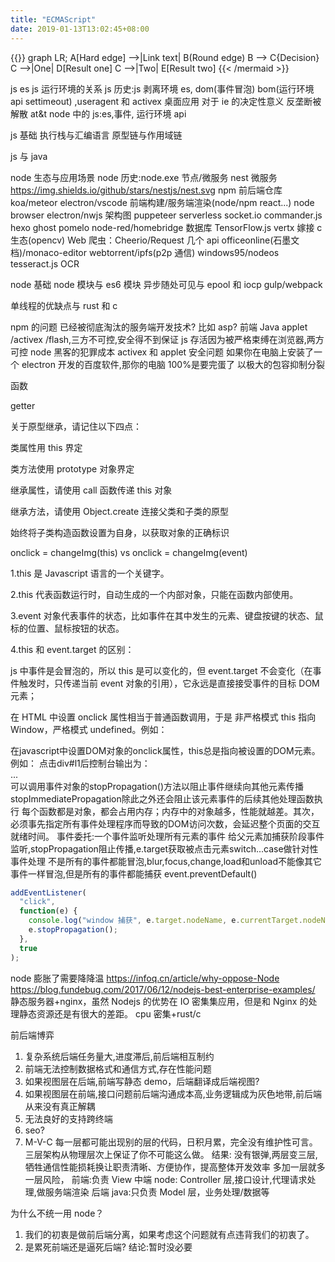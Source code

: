 ```yaml
---
title: "ECMAScript"
date: 2019-01-13T13:02:45+08:00
---
```


{{<mermaid align="left">}}
graph LR;
A[Hard edge] -->|Link text| B(Round edge)
B --> C{Decision}
C -->|One| D[Result one]
C -->|Two| E[Result two]
{{< /mermaid >}}

js es js 运行环境的关系
js 历史:js 剥离环境 es, dom(事件冒泡) bom(运行环境 api settimeout) ,useragent 和 activex 桌面应用 对于 ie 的决定性意义
反垄断被解散 at&t
node 中的 js:es,事件, 运行环境 api

js 基础
执行栈与汇编语言
原型链与作用域链

js 与 java

node 生态与应用场景
node 历史:node.exe 节点/微服务
nest 微服务 https://img.shields.io/github/stars/nestjs/nest.svg
npm 前后端仓库
koa/meteor electron/vscode 前端构建/服务端渲染(node/npm react...) node browser electron/nwjs 架构图
puppeteer
serverless
socket.io
commander.js
hexo
ghost
pomelo
node-red/homebridge
数据库
TensorFlow.js
vertx
嫁接 c 生态(opencv)
Web 爬虫：Cheerio/Request
几个 api
officeonline(石墨文档)/monaco-editor
webtorrent/ipfs(p2p 通信)
windows95/nodeos
tesseract.js OCR

node 基础
node 模块与 es6 模块
异步随处可见与 epool 和 iocp
gulp/webpack

单线程的优缺点与 rust 和 c

npm 的问题
已经被彻底淘汰的服务端开发技术?
比如 asp?
前端
Java applet /activex /flash,三方不可控,安全得不到保证
js 存活因为被严格束缚在浏览器,两方可控
node 黑客的犯罪成本
activex 和 applet 安全问题
如果你在电脑上安装了一个 electron 开发的百度软件,那你的电脑 100%是要完蛋了
以极大的包容抑制分裂

函数

getter

关于原型继承，请记住以下四点：

类属性用 this 界定

类方法使用 prototype 对象界定

继承属性，请使用 call 函数传递 this 对象

继承方法，请使用 Object.create 连接父类和子类的原型

始终将子类构造函数设置为自身，以获取对象的正确标识

onclick = changeImg(this) vs onclick = changeImg(event)

1.this 是 Javascript 语言的一个关键字。

2.this 代表函数运行时，自动生成的一个内部对象，只能在函数内部使用。

3.event 对象代表事件的状态，比如事件在其中发生的元素、键盘按键的状态、鼠标的位置、鼠标按钮的状态。

4.this 和 event.target 的区别：

js 中事件是会冒泡的，所以 this 是可以变化的，但 event.target 不会变化（在事件触发时，只传递当前 event 对象的引用），它永远是直接接受事件的目标 DOM 元素；

在 HTML 中设置 onclick 属性相当于普通函数调用，于是 非严格模式 this 指向 Window，严格模式 undefined。例如：

<div onclick="clickHandler()"></div>
<script>
function clickHandler(){
    console.log(this);
}
</script>
在javascript中设置DOM对象的onclick属性，this总是指向被设置的DOM元素。例如：
<script>
document
  .getElementById('l1')
  .onclick = function(){
    console.log(this);
  };
</script>
点击div#l1后控制台输出为：

<div id="l1">...</div>
可以调用事件对象的stopPropagation()方法以阻止事件继续向其他元素传播
stopImmediatePropagation除此之外还会阻止该元素事件的后续其他处理函数执行
每个函数都是对象，都会占用内存；内存中的对象越多，性能就越差。其次，必须事先指定所有事件处理程序而导致的DOM访问次数，会延迟整个页面的交互就绪时间。
事件委托:一个事件监听处理所有元素的事件
给父元素加捕获阶段事件监听,stopPropagation阻止传播,e.target获取被点击元素switch...case做针对性事件处理
不是所有的事件都能冒泡,blur,focus,change,load和unload不能像其它事件一样冒泡,但是所有的事件都能捕获
event.preventDefault()

```js
addEventListener(
  "click",
  function(e) {
    console.log("window 捕获", e.target.nodeName, e.currentTarget.nodeName);
    e.stopPropagation();
  },
  true
);
```

node 膨胀了需要降降温
https://infoq.cn/article/why-oppose-Node
https://blog.fundebug.com/2017/06/12/nodejs-best-enterprise-examples/
静态服务器+nginx，虽然 Nodejs 的优势在 IO 密集集应用，但是和 Nginx 的处理静态资源还是有很大的差距。
cpu 密集+rust/c

前后端博弈

1. 复杂系统后端任务量大,进度滞后,前后端相互制约
2. 前端无法控制数据格式和通信方式,存在性能问题
3. 如果视图层在后端,前端写静态 demo，后端翻译成后端视图?
4. 如果视图层在前端,接口问题前后端沟通成本高,业务逻辑成为灰色地带,前后端从来没有真正解耦
5. 无法良好的支持跨终端
6. seo?
7. M-V-C 每一层都可能出现别的层的代码，日积月累，完全没有维护性可言。
   三层架构从物理层次上保证了你不可能这么做。
   结果:
   没有银弹,两层变三层,牺牲通信性能损耗换让职责清晰、方便协作，提高整体开发效率
   多加一层就多一层风险，
   前端:负责 View
   中端 node: Controller 层,接口设计,代理请求处理,做服务端渲染
   后端 java:只负责 Model 层，业务处理/数据等

为什么不统一用 node？

1. 我们的初衷是做前后端分离，如果考虑这个问题就有点违背我们的初衷了。
2. 是累死前端还是逼死后端?
   结论:暂时没必要
